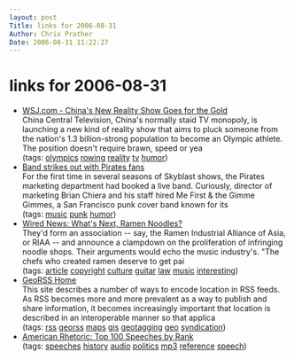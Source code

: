 ```yaml
---
layout: post
Title: links for 2006-08-31  
Author: Chris Prather
Date: 2006-08-31 11:22:27
---
```


# links for 2006-08-31
<ul class="delicious">
	<li>
		<div class="delicious-link"><a href="http://online.wsj.com/public/article/SB115678963500647488-zEgXnkhgZsM6oeB_bCokVjLLg6M_20060927.html?mod=tff_main_tff_top">WSJ.com - China's New Reality Show Goes for the Gold</a></div>
		<div class="delicious-extended">China Central Television, China's normally staid TV monopoly, is launching a new kind of reality show that aims to pluck someone from the nation's 1.3 billion-strong population to become an Olympic athlete. The position doesn't require brawn, speed or yea</div>
		<div class="delicious-tags">(tags: <a href="http://del.icio.us/perigrin/olympics">olympics</a> <a href="http://del.icio.us/perigrin/rowing">rowing</a> <a href="http://del.icio.us/perigrin/reality">reality</a> <a href="http://del.icio.us/perigrin/tv">tv</a> <a href="http://del.icio.us/perigrin/humor">humor</a>)</div>
	</li>
	<li>
		<div class="delicious-link"><a href="http://www.post-gazette.com/pg/06238/716572-63.stm">Band strikes out with Pirates fans</a></div>
		<div class="delicious-extended">For the first time in several seasons of Skyblast shows, the Pirates marketing department had booked a live band. Curiously, director of marketing Brian Chiera and his staff hired Me First & the Gimme Gimmes, a San Francisco punk cover band known for its</div>
		<div class="delicious-tags">(tags: <a href="http://del.icio.us/perigrin/music">music</a> <a href="http://del.icio.us/perigrin/punk">punk</a> <a href="http://del.icio.us/perigrin/humor">humor</a>)</div>
	</li>
	<li>
		<div class="delicious-link"><a href="http://www.wired.com/news/columns/0,71688-0.html?tw=rss.index">Wired News: What's Next, Ramen Noodles?</a></div>
		<div class="delicious-extended">They'd form an association -- say, the Ramen Industrial Alliance of Asia, or RIAA -- and announce a clampdown on the proliferation of infringing noodle shops. Their arguments would echo the music industry's. "The chefs who created ramen deserve to get pai</div>
		<div class="delicious-tags">(tags: <a href="http://del.icio.us/perigrin/article">article</a> <a href="http://del.icio.us/perigrin/copyright">copyright</a> <a href="http://del.icio.us/perigrin/culture">culture</a> <a href="http://del.icio.us/perigrin/guitar">guitar</a> <a href="http://del.icio.us/perigrin/law">law</a> <a href="http://del.icio.us/perigrin/music">music</a> <a href="http://del.icio.us/perigrin/interesting">interesting</a>)</div>
	</li>
	<li>
		<div class="delicious-link"><a href="http://www.georss.org/">GeoRSS Home</a></div>
		<div class="delicious-extended">This site describes a number of ways to encode location in RSS feeds. As RSS becomes more and more prevalent as a way to publish and share information, it becomes increasingly important that location is described in an interoperable manner so that applica</div>
		<div class="delicious-tags">(tags: <a href="http://del.icio.us/perigrin/rss">rss</a> <a href="http://del.icio.us/perigrin/georss">georss</a> <a href="http://del.icio.us/perigrin/maps">maps</a> <a href="http://del.icio.us/perigrin/gis">gis</a> <a href="http://del.icio.us/perigrin/geotagging">geotagging</a> <a href="http://del.icio.us/perigrin/geo">geo</a> <a href="http://del.icio.us/perigrin/syndication">syndication</a>)</div>
	</li>
	<li>
		<div class="delicious-link"><a href="http://www.americanrhetoric.com/top100speechesall.html">American Rhetoric: Top 100 Speeches by Rank</a></div>
		<div class="delicious-tags">(tags: <a href="http://del.icio.us/perigrin/speeches">speeches</a> <a href="http://del.icio.us/perigrin/history">history</a> <a href="http://del.icio.us/perigrin/audio">audio</a> <a href="http://del.icio.us/perigrin/politics">politics</a> <a href="http://del.icio.us/perigrin/mp3">mp3</a> <a href="http://del.icio.us/perigrin/reference">reference</a> <a href="http://del.icio.us/perigrin/speech">speech</a>)</div>
	</li>
</ul>


